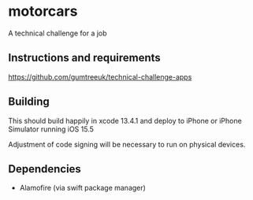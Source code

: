 # motorcars
A technical challenge for a job

## Instructions and requirements

https://github.com/gumtreeuk/technical-challenge-apps

## Building

This should build happily in xcode 13.4.1 and deploy to iPhone or iPhone Simulator running iOS 15.5

Adjustment of code signing will be necessary to run on physical devices.

## Dependencies

* Alamofire (via swift package manager)
